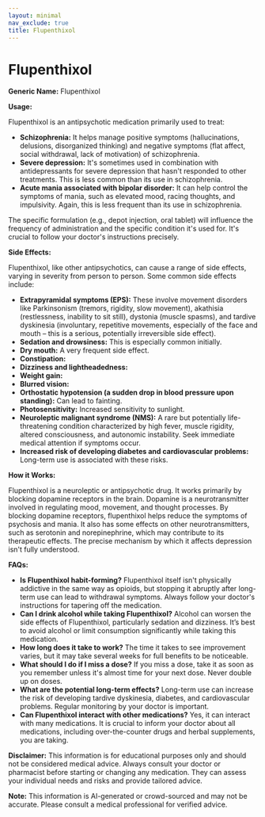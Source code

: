 ```yaml
---
layout: minimal
nav_exclude: true
title: Flupenthixol
---
```


# Flupenthixol

**Generic Name:** Flupenthixol

**Usage:**

Flupenthixol is an antipsychotic medication primarily used to treat:

* **Schizophrenia:**  It helps manage positive symptoms (hallucinations, delusions, disorganized thinking) and negative symptoms (flat affect, social withdrawal, lack of motivation) of schizophrenia.
* **Severe depression:**  It's sometimes used in combination with antidepressants for severe depression that hasn't responded to other treatments.  This is less common than its use in schizophrenia.
* **Acute mania associated with bipolar disorder:**  It can help control the symptoms of mania, such as elevated mood, racing thoughts, and impulsivity.  Again, this is less frequent than its use in schizophrenia.

The specific formulation (e.g., depot injection, oral tablet) will influence the frequency of administration and the specific condition it's used for.  It's crucial to follow your doctor's instructions precisely.


**Side Effects:**

Flupenthixol, like other antipsychotics, can cause a range of side effects, varying in severity from person to person.  Some common side effects include:

* **Extrapyramidal symptoms (EPS):** These involve movement disorders like Parkinsonism (tremors, rigidity, slow movement), akathisia (restlessness, inability to sit still), dystonia (muscle spasms), and tardive dyskinesia (involuntary, repetitive movements, especially of the face and mouth – this is a serious, potentially irreversible side effect).
* **Sedation and drowsiness:**  This is especially common initially.
* **Dry mouth:**  A very frequent side effect.
* **Constipation:**
* **Dizziness and lightheadedness:**
* **Weight gain:**
* **Blurred vision:**
* **Orthostatic hypotension (a sudden drop in blood pressure upon standing):**  Can lead to fainting.
* **Photosensitivity:** Increased sensitivity to sunlight.
* **Neuroleptic malignant syndrome (NMS):** A rare but potentially life-threatening condition characterized by high fever, muscle rigidity, altered consciousness, and autonomic instability.  Seek immediate medical attention if symptoms occur.
* **Increased risk of developing diabetes and cardiovascular problems:** Long-term use is associated with these risks.


**How it Works:**

Flupenthixol is a neuroleptic or antipsychotic drug. It works primarily by blocking dopamine receptors in the brain.  Dopamine is a neurotransmitter involved in regulating mood, movement, and thought processes. By blocking dopamine receptors, flupenthixol helps reduce the symptoms of psychosis and mania.  It also has some effects on other neurotransmitters, such as serotonin and norepinephrine, which may contribute to its therapeutic effects.  The precise mechanism by which it affects depression isn't fully understood.


**FAQs:**

* **Is Flupenthixol habit-forming?**  Flupenthixol itself isn't physically addictive in the same way as opioids, but stopping it abruptly after long-term use can lead to withdrawal symptoms.  Always follow your doctor's instructions for tapering off the medication.
* **Can I drink alcohol while taking Flupenthixol?**  Alcohol can worsen the side effects of Flupenthixol, particularly sedation and dizziness. It’s best to avoid alcohol or limit consumption significantly while taking this medication.
* **How long does it take to work?** The time it takes to see improvement varies, but it may take several weeks for full benefits to be noticeable.
* **What should I do if I miss a dose?** If you miss a dose, take it as soon as you remember unless it's almost time for your next dose.  Never double up on doses.
* **What are the potential long-term effects?** Long-term use can increase the risk of developing tardive dyskinesia, diabetes, and cardiovascular problems. Regular monitoring by your doctor is important.
* **Can Flupenthixol interact with other medications?** Yes, it can interact with many medications. It is crucial to inform your doctor about all medications, including over-the-counter drugs and herbal supplements, you are taking.


**Disclaimer:** This information is for educational purposes only and should not be considered medical advice. Always consult your doctor or pharmacist before starting or changing any medication.  They can assess your individual needs and risks and provide tailored advice.


**Note:** This information is AI-generated or crowd-sourced and may not be accurate. Please consult a medical professional for verified advice.